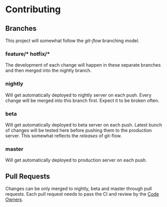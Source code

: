 # Contributing

## Branches

This project will somewhat follow the _git-flow_ branching model.

### feature/* hotfix/*

The development of each change will happen in these separate branches and then merged into the nightly branch.

### nightly

Will get automatically deployed to nightly server on each push. Every change will be merged into this branch first. Expect it to be broken often.

### beta

Will get automatically deployed to beta server on each push. Latest bunch of changes will be tested here before pushing them to the production server. This somewhat reflects the _releases_ of git-flow.

### master

Will get automatically deployed to production server on each push.

## Pull Requests

Changes can be only merged to nightly, beta and master through pull requests. Each pull request needs to pass the CI and review by the [Code Owners](./.github/CODEOWNERS).
